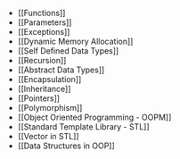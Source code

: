 - [[Functions]]
- [[Parameters]]
- [[Exceptions]]
- [[Dynamic Memory Allocation]]
- [[Self Defined Data Types]]
- [[Recursion]]
- [[Abstract Data Types]]
- [[Encapsulation]]
- [[Inheritance]]
- [[Pointers]]
- [[Polymorphism]]
- [[Object Oriented Programming - OOPM]]
- [[Standard Template Library - STL]]
- [[Vector in STL]]
- [[Data Structures in OOP]]
